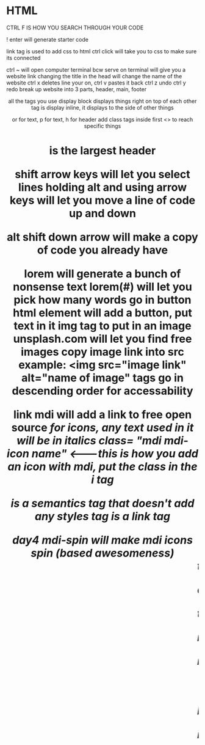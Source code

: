 # HTML

CTRL F IS HOW YOU SEARCH THROUGH YOUR CODE


! enter will generate starter code

link tag is used to add css to html
ctrl click will take you to css to make sure its connected

ctrl ~ will open computer terminal
bcw serve on terminal will give you a website link
changing the title in the head will change the name of the website
ctrl x deletes line your on, ctrl v pastes it back
ctrl z undo ctrl y redo
break up website into 3 parts, header, main, footer
<header> <main> <footer> all the tags you use
display block displays things right on top of each other
<span> tag is display inline, it displays to the side of other things
<p> or <h> for text, p for text, h for header
add class tags inside first <> to reach specific things
<h1> is the largest header

shift arrow keys will let you select lines
holding alt and using arrow keys will let you move a line of code up and down

alt shift down arrow will make a copy of code you already have

lorem will generate a bunch of nonsense text
lorem(#) will let you pick how many words go in
button html element will add a button, put text in it
img tag to put in an image   unsplash.com will let you find free images
copy image link into src
example: <img src="image link" alt="name of image"
<h> tags go in descending order for accessability 

link mdi will add a link to free open source 
<i> for icons, any text used in it will be in italics
class= "mdi mdi-icon name" <---this is how you add an icon with mdi, put the class in the i tag

<nav> is a semantics tag that doesn't add any styles
<a> tag is a link tag


day4
mdi-spin will make mdi icons spin (based awesomeness)
<marquee> tag will make the text move across the screen right to left (also based awesome)

ctrl d selects everything down with the same title

title="text" will add a title to your button/element you put it on so screen readers can read it

marquee behavior ="alternate" will make the thing you marqueed bounce side to side
scrollamount="" will change his speed

role="" will make things act like other things
example: role="button" on a p tag will make that text act like a button

<br></br> break tags will break paragraphs up into multiple paragraphs for you

input with type date will give you a date picker
you can add min and max dates to this
use onchange instead of onclick for date pickers 